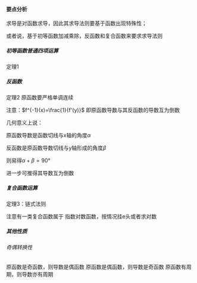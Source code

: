 #### 要点分析
求导是对函数求导，因此其求导法则要基于函数出现特殊性；

或者说，基于初等函数加减乘除，反函数和复合函数来要求求导法则

##### 初等函数普通四项运算
定理1
##### 反函数
定理2
原函数要严格单调连续

注意：$f^{-1}(x)=\frac{1}{f'(y)}$
即原函数导数与其反函数的导数互为倒数



几何意义上说：

原函数导数是函数切线与x轴的角度$\alpha$

反函数是原函数导数切线与y轴形成的角度$\beta$

则易得$\alpha+\beta=90°$

进一步可推得其导数互为倒数
##### 复合函数运算
定理3：链式法则


注意有一类复合函数属于 指数对数函数，按情况挂e头或者求对数

##### 其他性质

###### 奇偶转换性
原函数是奇函数，则导数是偶函数
原函数是偶函数，则导数是奇函数
原函数有周期，则导数亦有周期
